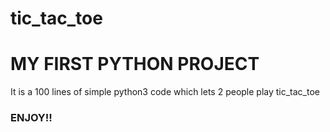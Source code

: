# tic_tac_toe

# MY FIRST PYTHON PROJECT

It is a 100 lines of simple python3 code which lets 2 people play tic_tac_toe
### ENJOY!!
